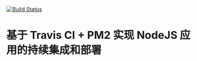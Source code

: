[![Build Status](https://api.travis-ci.org/B2D1/travis-test.svg?branch=master)](https://travis-ci.org/github/B2D1/travis-test)

# 基于 Travis CI + PM2 实现 NodeJS 应用的持续集成和部署

